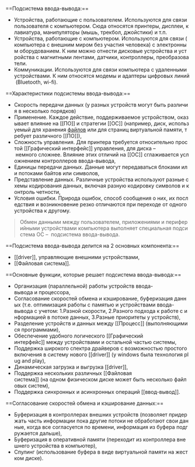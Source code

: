 ==Подсистема ввода-вывода:==

- Устройства, работающие с пользователем. Используются для связи пользователя с компьютером. Сюда относятся принтеры, дисплеи, клавиатура, манипуляторы (мышь, трекбол, джойстики) и т.п.
- Устройства, работающие с компьютером. Используются для связи (компьютера с внешним миром без участия человека) с электронным оборудованием. К ним можно отнести дисковые устройства и устройства с магнитными лентами, датчики, контроллеры, преобразователи.
- Коммуникации. Используются для связи компьютера с удаленными устройствами. К ним относятся модемы и адаптеры цифровых линий (Bluetooth, wi-fi).

==Характеристики подсистемы ввода-вывода:==

- Скорость передачи данных (у разных устройств могут быть различия в несколько порядков)
- Применение. Каждое действие, поддерживаемое устройством, оказывает влияние на [[ПО]] и стратегии [[ОС]] (например, диск, используемый для хранения [файлов](Файл.md) или для страниц виртуальной памяти, требует различного [[ПО]]),
- Сложность управления. Для принтера требуется относительно простой [[Графический интерфейс]] управления, для диска – немного сложнее. Влияние этих отличий на [[ОС]] сглаживается усложнением контроллеров ввода-вывода,
- Единицы передачи данных. Данные могут передаваться блоками или потоками байтов или символов,
- Представление данных. Различные устройства используют разные схемы кодирования данных, включая разную кодировку символов и контроль четности,
- Условия ошибки. Природа ошибок, способ сообщения о них, их последствия и возникновение резко отличаются при переходе от одного устройства к другому.

>Обмен данными между пользователем, приложениями и периферийными устройствами компьютера выполняет специальная подсистема ОС –  подсистема ввода-вывода.

==Подсистема ввода-вывода делится на 2 основных компонента:==
- [[driver]], управляющие внешними устройствами,
- [[Файловая система]].

==Основные функции, которые решает подсистема ввода-вывода:==
- Организация (параллельной) работы устройств ввода-вывода и процессора,
- Согласование скоростей обмена и кэширование, буферизация данных (т.е. оптимизация работы с памятью и устройствами ввода-вывода с учетом: 1.Разной скорости, 2.Разного подхода к работе с информацией в потоке данных, 3.Разные приоритеты у устройств),
- Разделение устройств и данных между [[Процесс]] (выполняющимися программами),
- Обеспечение удобного логического [[Графический интерфейс]] между устройствами и остальной частью системы,
- Поддержка широкого спектра драйверов с возможностью простого включения в систему нового [[driver]] (у windows была технология plug and play),
- Динамическая загрузка и выгрузка [[driver]],
- Поддержка нескольких различных [[Файловая система]] (на одном физическом диске может быть несколько файловых систем),
- Поддержка синхронных и асинхронных операций [[ввод-вывод]].

==Согласование скоростей обмена и кэширование данных:==
- Буферизация в контроллерах внешних устройств (позволяет придержать часть информации пока другие потоки не обработают свои данные, когда все согласуется по времени, информация из буфера подгружается дальше),
- Буферизация в оперативной памяти (переходит из контроллера внешнего устройства в компьютер),
- Спулинг (использование буфера в виде виртуальной памяти на жестком диске).
